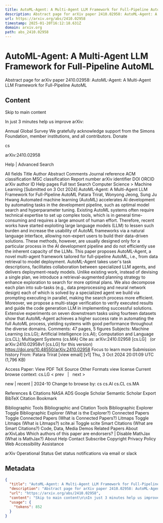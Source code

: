 ```yaml
---
title: AutoML-Agent: A Multi-Agent LLM Framework for Full-Pipeline AutoML
description: Abstract page for arXiv paper 2410.02958: AutoML-Agent: A Multi-Agent LLM Framework for Full-Pipeline AutoML
url: https://arxiv.org/abs/2410.02958
timestamp: 2025-01-20T16:12:18.631Z
domain: arxiv.org
path: abs_2410.02958
---
```


# AutoML-Agent: A Multi-Agent LLM Framework for Full-Pipeline AutoML


Abstract page for arXiv paper 2410.02958: AutoML-Agent: A Multi-Agent LLM Framework for Full-Pipeline AutoML


## Content

Skip to main content

In just 3 minutes help us improve arXiv:

Annual Global Survey
We gratefully acknowledge support from the Simons Foundation, member institutions, and all contributors.
Donate
>
cs
>
arXiv:2410.02958

Help | Advanced Search

All fields
Title
Author
Abstract
Comments
Journal reference
ACM classification
MSC classification
Report number
arXiv identifier
DOI
ORCID
arXiv author ID
Help pages
Full text
Search
Computer Science > Machine Learning
[Submitted on 3 Oct 2024]
AutoML-Agent: A Multi-Agent LLM Framework for Full-Pipeline AutoML
Patara Trirat, Wonyong Jeong, Sung Ju Hwang
Automated machine learning (AutoML) accelerates AI development by automating tasks in the development pipeline, such as optimal model search and hyperparameter tuning. Existing AutoML systems often require technical expertise to set up complex tools, which is in general time-consuming and requires a large amount of human effort. Therefore, recent works have started exploiting large language models (LLM) to lessen such burden and increase the usability of AutoML frameworks via a natural language interface, allowing non-expert users to build their data-driven solutions. These methods, however, are usually designed only for a particular process in the AI development pipeline and do not efficiently use the inherent capacity of the LLMs. This paper proposes AutoML-Agent, a novel multi-agent framework tailored for full-pipeline AutoML, i.e., from data retrieval to model deployment. AutoML-Agent takes user's task descriptions, facilitates collaboration between specialized LLM agents, and delivers deployment-ready models. Unlike existing work, instead of devising a single plan, we introduce a retrieval-augmented planning strategy to enhance exploration to search for more optimal plans. We also decompose each plan into sub-tasks (e.g., data preprocessing and neural network design) each of which is solved by a specialized agent we build via prompting executing in parallel, making the search process more efficient. Moreover, we propose a multi-stage verification to verify executed results and guide the code generation LLM in implementing successful solutions. Extensive experiments on seven downstream tasks using fourteen datasets show that AutoML-Agent achieves a higher success rate in automating the full AutoML process, yielding systems with good performance throughout the diverse domains.
Comments:	47 pages, 5 figures
Subjects:	Machine Learning (cs.LG); Artificial Intelligence (cs.AI); Computation and Language (cs.CL); Multiagent Systems (cs.MA)
Cite as:	arXiv:2410.02958 [cs.LG]
 	(or arXiv:2410.02958v1 [cs.LG] for this version)
 	
https://doi.org/10.48550/arXiv.2410.02958
Focus to learn more
Submission history
From: Patara Trirat [view email]
[v1] Thu, 3 Oct 2024 20:01:09 UTC (1,796 KB)

Access Paper:
View PDF
TeX Source
Other Formats
view license
Current browse context:
cs.LG
< prev   |   next >

new | recent | 2024-10
Change to browse by:
cs
cs.AI
cs.CL
cs.MA

References & Citations
NASA ADS
Google Scholar
Semantic Scholar
Export BibTeX Citation
Bookmark
 
Bibliographic Tools
Bibliographic and Citation Tools
Bibliographic Explorer Toggle
Bibliographic Explorer (What is the Explorer?)
Connected Papers Toggle
Connected Papers (What is Connected Papers?)
Litmaps Toggle
Litmaps (What is Litmaps?)
scite.ai Toggle
scite Smart Citations (What are Smart Citations?)
Code, Data, Media
Demos
Related Papers
About arXivLabs
Which authors of this paper are endorsers? | Disable MathJax (What is MathJax?)
About
Help
Contact
Subscribe
Copyright
Privacy Policy
Web Accessibility Assistance

arXiv Operational Status 
Get status notifications via email or slack

## Metadata

```json
{
  "title": "AutoML-Agent: A Multi-Agent LLM Framework for Full-Pipeline AutoML",
  "description": "Abstract page for arXiv paper 2410.02958: AutoML-Agent: A Multi-Agent LLM Framework for Full-Pipeline AutoML",
  "url": "https://arxiv.org/abs/2410.02958",
  "content": "Skip to main content\n\nIn just 3 minutes help us improve arXiv:\n\nAnnual Global Survey\nWe gratefully acknowledge support from the Simons Foundation, member institutions, and all contributors.\nDonate\n>\ncs\n>\narXiv:2410.02958\n\nHelp | Advanced Search\n\nAll fields\nTitle\nAuthor\nAbstract\nComments\nJournal reference\nACM classification\nMSC classification\nReport number\narXiv identifier\nDOI\nORCID\narXiv author ID\nHelp pages\nFull text\nSearch\nComputer Science > Machine Learning\n[Submitted on 3 Oct 2024]\nAutoML-Agent: A Multi-Agent LLM Framework for Full-Pipeline AutoML\nPatara Trirat, Wonyong Jeong, Sung Ju Hwang\nAutomated machine learning (AutoML) accelerates AI development by automating tasks in the development pipeline, such as optimal model search and hyperparameter tuning. Existing AutoML systems often require technical expertise to set up complex tools, which is in general time-consuming and requires a large amount of human effort. Therefore, recent works have started exploiting large language models (LLM) to lessen such burden and increase the usability of AutoML frameworks via a natural language interface, allowing non-expert users to build their data-driven solutions. These methods, however, are usually designed only for a particular process in the AI development pipeline and do not efficiently use the inherent capacity of the LLMs. This paper proposes AutoML-Agent, a novel multi-agent framework tailored for full-pipeline AutoML, i.e., from data retrieval to model deployment. AutoML-Agent takes user's task descriptions, facilitates collaboration between specialized LLM agents, and delivers deployment-ready models. Unlike existing work, instead of devising a single plan, we introduce a retrieval-augmented planning strategy to enhance exploration to search for more optimal plans. We also decompose each plan into sub-tasks (e.g., data preprocessing and neural network design) each of which is solved by a specialized agent we build via prompting executing in parallel, making the search process more efficient. Moreover, we propose a multi-stage verification to verify executed results and guide the code generation LLM in implementing successful solutions. Extensive experiments on seven downstream tasks using fourteen datasets show that AutoML-Agent achieves a higher success rate in automating the full AutoML process, yielding systems with good performance throughout the diverse domains.\nComments:\t47 pages, 5 figures\nSubjects:\tMachine Learning (cs.LG); Artificial Intelligence (cs.AI); Computation and Language (cs.CL); Multiagent Systems (cs.MA)\nCite as:\tarXiv:2410.02958 [cs.LG]\n \t(or arXiv:2410.02958v1 [cs.LG] for this version)\n \t\nhttps://doi.org/10.48550/arXiv.2410.02958\nFocus to learn more\nSubmission history\nFrom: Patara Trirat [view email]\n[v1] Thu, 3 Oct 2024 20:01:09 UTC (1,796 KB)\n\nAccess Paper:\nView PDF\nTeX Source\nOther Formats\nview license\nCurrent browse context:\ncs.LG\n< prev   |   next >\n\nnew | recent | 2024-10\nChange to browse by:\ncs\ncs.AI\ncs.CL\ncs.MA\n\nReferences & Citations\nNASA ADS\nGoogle Scholar\nSemantic Scholar\nExport BibTeX Citation\nBookmark\n \nBibliographic Tools\nBibliographic and Citation Tools\nBibliographic Explorer Toggle\nBibliographic Explorer (What is the Explorer?)\nConnected Papers Toggle\nConnected Papers (What is Connected Papers?)\nLitmaps Toggle\nLitmaps (What is Litmaps?)\nscite.ai Toggle\nscite Smart Citations (What are Smart Citations?)\nCode, Data, Media\nDemos\nRelated Papers\nAbout arXivLabs\nWhich authors of this paper are endorsers? | Disable MathJax (What is MathJax?)\nAbout\nHelp\nContact\nSubscribe\nCopyright\nPrivacy Policy\nWeb Accessibility Assistance\n\narXiv Operational Status \nGet status notifications via email or slack",
  "usage": {
    "tokens": 852
  }
}
```
